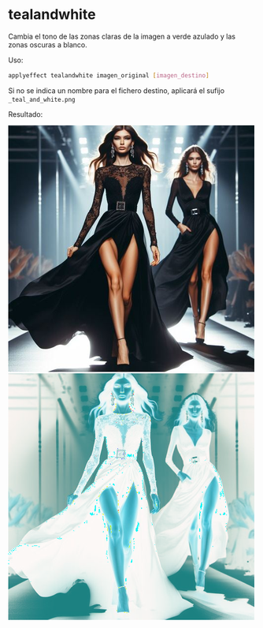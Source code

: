 # tealandwhite

Cambia el tono de las zonas claras de la imagen a verde azulado y las zonas oscuras a blanco.

Uso:

``` sh
applyeffect tealandwhite imagen_original [imagen_destino]
```

Si no se indica un nombre para el fichero destino, aplicará el sufijo `_teal_and_white.png`

Resultado:

![imagen original](../../images/image.jpg)
![tealandwhite](../../images/image_teal_and_white.png)
